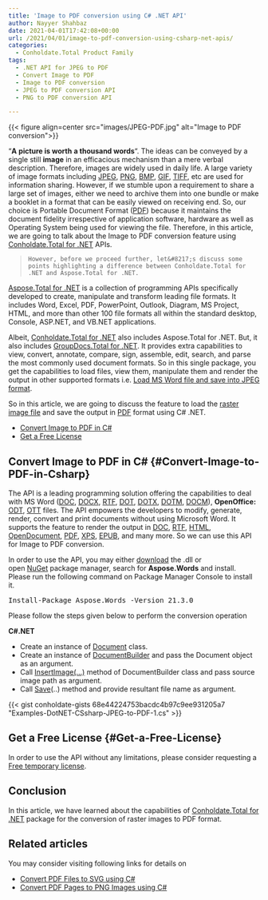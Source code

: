 ```yaml
---
title: 'Image to PDF conversion using C# .NET API'
author: Nayyer Shahbaz
date: 2021-04-01T17:42:08+00:00
url: /2021/04/01/image-to-pdf-conversion-using-csharp-net-apis/
categories:
  - Conholdate.Total Product Family
tags:
  - .NET API for JPEG to PDF
  - Convert Image to PDF
  - Image to PDF conversion
  - JPEG to PDF conversion API
  - PNG to PDF conversion API

---
```



{{< figure align=center src="images/JPEG-PDF.jpg" alt="Image to PDF conversion">}}
 

&#8220;**A**&nbsp;**picture is worth**&nbsp;**a&nbsp;thousand words**&#8220;. The&nbsp;ideas can be conveyed by a single still&nbsp;**image** in an efficacious mechanism than a mere verbal description. Therefore, images are widely used in daily life. A large variety of image formats including [JPEG][2], [PNG][3], [BMP][4], [GIF][5], [TIFF][6], etc are used for information sharing. However, if we stumble upon a requirement to share a large set of images, either we need to archive them into one bundle or make a booklet in a format that can be easily viewed on receiving end. So, our choice is Portable Document Format ([PDF][7]) because it maintains the document fidelity irrespective of application software, hardware as well as Operating System being used for viewing the file. Therefore, in this article, we are going to talk about the Image to PDF conversion feature using [Conholdate.Total for .NET][8] APIs.

<blockquote class="wp-block-quote">
  
    However, before we proceed further, let&#8217;s discuss some points highlighting a difference between Conholdate.Total for .NET and Aspose.Total for .NET.
  
</blockquote>

[Aspose.Total for .NET][9] is a collection of programming APIs specifically developed to create, manipulate and transform leading file formats. It includes Word, Excel, PDF, PowerPoint, Outlook, Diagram, MS Project, HTML, and more than other 100 file formats all within the standard desktop, Console, ASP.NET, and VB.NET applications.

Albeit, [Conholdate.Total for .NET][8] also includes Aspose.Total for .NET. But, it also includes [GroupDocs.Total for .NET][10]. It provides extra capabilities to view, convert, annotate, compare, sign, assemble, edit, search, and parse the most commonly used document formats. So in this single package, you get the capabilities to load files, view them, manipulate them and render the output in other supported formats i.e. [Load MS Word file and save into JPEG format][11].

So in this article, we are going to discuss the feature to load the [raster image file][12] and save the output in [PDF][7] format using C# .NET.

  * [Convert Image to PDF in C#][13]
  * [Get a Free License][14]

## Convert Image to PDF in C# {#Convert-Image-to-PDF-in-Csharp}

The API is a leading programming solution offering the capabilities to deal with MS Word ([DOC][15], [DOCX][16], [RTF][17], [DOT][18], [DOTX][19], [DOTM][20], [DOCM][21]), **OpenOffice:** [ODT][22], [OTT][23] files. The API empowers the developers to modify, generate, render, convert and print documents without using Microsoft Word. It supports the feature to render the output in [DOC][15], [RTF][17], [HTML][24], [OpenDocument][22], [PDF][7], [XPS][25], [EPUB][26], and many more. So we can use this API for Image to PDF conversion. 

In order to use the API, you may either [download][27] the .dll or open [NuGet][28] package manager, search for **Aspose.Words** and install. Please run the following command on Package Manager Console to install it.

<pre class="EnlighterJSRAW" data-enlighter-language="generic" data-enlighter-theme="" data-enlighter-highlight="" data-enlighter-linenumbers="" data-enlighter-lineoffset="" data-enlighter-title="" data-enlighter-group="">Install-Package Aspose.Words -Version 21.3.0  </pre>

Please follow the steps given below to perform the conversion operation

**C#.NET**

  * Create an instance of [Document][29] class.
  * Create an instance of [DocumentBuilder][30] and pass the Document object as an argument.
  * Call [InsertImage(&#8230;)][31] method of DocumentBuilder class and pass source image path as argument.
  * Call [Save][32](..) method and provide resultant file name as argument.

{{< gist conholdate-gists 68e44224753bacdc4b97c9ee931205a7 "Examples-DotNET-CSsharp-JPEG-to-PDF-1.cs" >}}

## Get a Free License {#Get-a-Free-License}

In order to use the API without any limitations, please consider requesting a [Free temporary license][33].

## Conclusion

In this article, we have learned about the capabilities of [Conholdate.Total for .NET][8] package for the conversion of raster images to PDF format.

## **Related articles**

You may consider visiting following links for details on 

  * [Convert PDF Files to SVG using C#][34]
  * [Convert PDF Pages to PNG Images using C#][35]

 [1]: https://blog.conholdate.com/wp-content/uploads/sites/27/2021/03/JPEG-PDF.jpg
 [2]: https://docs.fileformat.com/image/jpeg/
 [3]: https://docs.fileformat.com/image/png/
 [4]: https://docs.fileformat.com/image/bmp/
 [5]: https://docs.fileformat.com/image/gif/
 [6]: https://docs.fileformat.com/image/tiff/
 [7]: https://docs.fileformat.com/pdf/
 [8]: https://products.conholdate.com/total/net
 [9]: https://products.aspose.com/total/net
 [10]: https://products.groupdocs.com/total/net
 [11]: https://docs.aspose.com/words/net/converting-to-fixed-page-format/
 [12]: https://docs.fileformat.com/image/
 [13]: #Convert-Image-to-PDF-in-Csharp
 [14]: #Get-a-Free-License
 [15]: https://docs.fileformat.com/word-processing/doc/
 [16]: https://docs.fileformat.com/word-processing/docx/
 [17]: https://docs.fileformat.com/word-processing/rtf/
 [18]: https://docs.fileformat.com/word-processing/dot/
 [19]: https://docs.fileformat.com/word-processing/dotx/
 [20]: https://docs.fileformat.com/word-processing/dotm/
 [21]: https://docs.fileformat.com/word-processing/docm/
 [22]: https://docs.fileformat.com/word-processing/odt/
 [23]: https://docs.fileformat.com/word-processing/ott/
 [24]: https://docs.fileformat.com/web/html/
 [25]: https://docs.fileformat.com/page-description-language/xps/
 [26]: https://docs.fileformat.com/ebook/epub/
 [27]: https://downloads.aspose.com/words/net
 [28]: https://www.nuget.org/packages/Aspose.Words/
 [29]: https://apireference.aspose.com/words/net/aspose.words/document
 [30]: https://apireference.aspose.com/words/net/aspose.words/documentbuilder
 [31]: https://apireference.aspose.com/words/net/aspose.words.documentbuilder/insertimage/methods/9
 [32]: https://apireference.aspose.com/words/net/aspose.words.document/save/methods/2
 [33]: https://purchase.aspose.com/temporary-license
 [34]: https://blog.aspose.com/2021/02/04/convert-pdf-files-to-svg-using-csharp/
 [35]: https://blog.aspose.com/2020/11/25/pdf-to-png-using-csharp/




